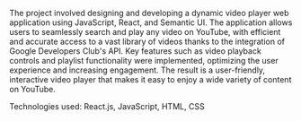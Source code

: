 
The project involved designing and developing a dynamic video player web application using JavaScript, React, and Semantic UI. 
The application allows users to seamlessly search and play any video on YouTube, with efficient and accurate access to a vast library of videos thanks to the integration of Google Developers Club's API. Key features such as video playback controls and playlist functionality were implemented, optimizing the user experience and increasing engagement. The result is a user-friendly, interactive video player that makes it easy to enjoy a wide variety of content on YouTube.


Technologies used: React.js, JavaScript, HTML, CSS



